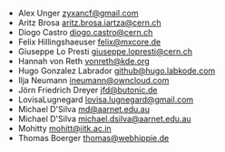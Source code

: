 - Alex Unger <zyxancf@gmail.com>
- Aritz Brosa <aritz.brosa.iartza@cern.ch>
- Diogo Castro <diogo.castro@cern.ch>
- Felix Hillingshaeuser <felix@mxcore.de>
- Giuseppe Lo Presti <giuseppe.lopresti@cern.ch>
- Hannah von Reth <vonreth@kde.org>
- Hugo Gonzalez Labrador <github@hugo.labkode.com>
- Ilja Neumann <ineumann@owncloud.com>
- Jörn Friedrich Dreyer <jfd@butonic.de>
- LovisaLugnegard <lovisa.lugnegard@gmail.com>
- Michael D'Silva <md@aarnet.edu.au>
- Michael D'Silva <michael.dsilva@aarnet.edu.au>
- Mohitty <mohitt@iitk.ac.in>
- Thomas Boerger <thomas@webhippie.de>
